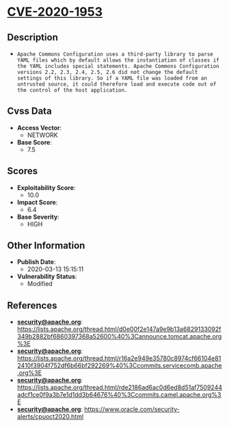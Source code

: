 
# [CVE-2020-1953](https://lists.apache.org/thread.html/d0e00f2e147a9e9b13a6829133092f349b2882bf6860397368a52600%40%3Cannounce.tomcat.apache.org%3E)

## Description

- `Apache Commons Configuration uses a third-party library to parse YAML files which by default allows the instantiation of classes if the YAML includes special statements. Apache Commons Configuration versions 2.2, 2.3, 2.4, 2.5, 2.6 did not change the default settings of this library. So if a YAML file was loaded from an untrusted source, it could therefore load and execute code out of the control of the host application.`

## Cvss Data

- **Access Vector**:
  - NETWORK
- **Base Score**:
  - 7.5

## Scores

- **Exploitability Score**:
  - 10.0
- **Impact Score**:
  - 6.4
- **Base Severity**:
  - HIGH

## Other Information

- **Publish Date**:
  - 2020-03-13 15:15:11
- **Vulnerability Status**:
  - Modified

## References

- **security@apache.org**: https://lists.apache.org/thread.html/d0e00f2e147a9e9b13a6829133092f349b2882bf6860397368a52600%40%3Cannounce.tomcat.apache.org%3E
- **security@apache.org**: https://lists.apache.org/thread.html/r16a2e949e35780c8974cf66104e812410f3904f752df6b66bf292269%40%3Ccommits.servicecomb.apache.org%3E
- **security@apache.org**: https://lists.apache.org/thread.html/rde2186ad6ac0d6ed8d51af7509244adcf1ce0f9a3b7e1d1dd3b64676%40%3Ccommits.camel.apache.org%3E
- **security@apache.org**: https://www.oracle.com/security-alerts/cpuoct2020.html
